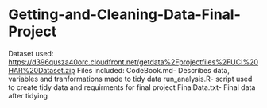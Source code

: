 # Getting-and-Cleaning-Data-Final-Project
Dataset used: https://d396qusza40orc.cloudfront.net/getdata%2Fprojectfiles%2FUCI%20HAR%20Dataset.zip
Files included:
CodeBook.md- Describes data, variables and tranformations made to tidy data
run_analysis.R- script used to create tidy data and requirments for final project
FinalData.txt- Final data after tidying
